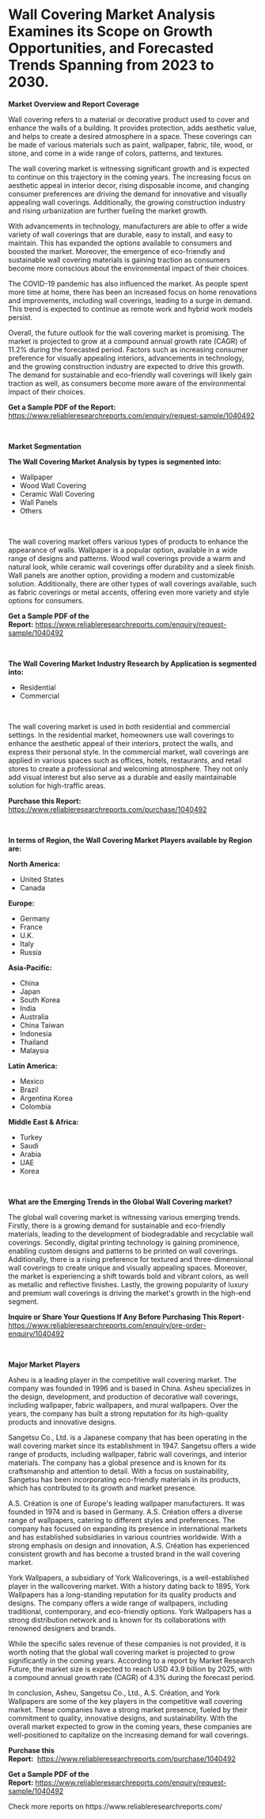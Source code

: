 <p><h1>Wall Covering Market Analysis Examines its Scope on Growth Opportunities, and Forecasted Trends Spanning from 2023 to 2030.</h1></p><p><strong>Market Overview and Report Coverage</strong></p>
<p><p>Wall covering refers to a material or decorative product used to cover and enhance the walls of a building. It provides protection, adds aesthetic value, and helps to create a desired atmosphere in a space. These coverings can be made of various materials such as paint, wallpaper, fabric, tile, wood, or stone, and come in a wide range of colors, patterns, and textures.</p><p>The wall covering market is witnessing significant growth and is expected to continue on this trajectory in the coming years. The increasing focus on aesthetic appeal in interior decor, rising disposable income, and changing consumer preferences are driving the demand for innovative and visually appealing wall coverings. Additionally, the growing construction industry and rising urbanization are further fueling the market growth.</p><p>With advancements in technology, manufacturers are able to offer a wide variety of wall coverings that are durable, easy to install, and easy to maintain. This has expanded the options available to consumers and boosted the market. Moreover, the emergence of eco-friendly and sustainable wall covering materials is gaining traction as consumers become more conscious about the environmental impact of their choices.</p><p>The COVID-19 pandemic has also influenced the market. As people spent more time at home, there has been an increased focus on home renovations and improvements, including wall coverings, leading to a surge in demand. This trend is expected to continue as remote work and hybrid work models persist.</p><p>Overall, the future outlook for the wall covering market is promising. The market is projected to grow at a compound annual growth rate (CAGR) of 11.2% during the forecasted period. Factors such as increasing consumer preference for visually appealing interiors, advancements in technology, and the growing construction industry are expected to drive this growth. The demand for sustainable and eco-friendly wall coverings will likely gain traction as well, as consumers become more aware of the environmental impact of their choices.</p></p>
<p><strong>Get a Sample PDF of the Report:</strong> <a href="https://www.reliableresearchreports.com/enquiry/request-sample/1040492">https://www.reliableresearchreports.com/enquiry/request-sample/1040492</a></p>
<p>&nbsp;</p>
<p><strong>Market Segmentation</strong></p>
<p><strong>The Wall Covering Market Analysis by types is segmented into:</strong></p>
<p><ul><li>Wallpaper</li><li>Wood Wall Covering</li><li>Ceramic Wall Covering</li><li>Wall Panels</li><li>Others</li></ul></p>
<p>&nbsp;</p>
<p><p>The wall covering market offers various types of products to enhance the appearance of walls. Wallpaper is a popular option, available in a wide range of designs and patterns. Wood wall coverings provide a warm and natural look, while ceramic wall coverings offer durability and a sleek finish. Wall panels are another option, providing a modern and customizable solution. Additionally, there are other types of wall coverings available, such as fabric coverings or metal accents, offering even more variety and style options for consumers.</p></p>
<p><strong>Get a Sample PDF of the Report:</strong>&nbsp;<a href="https://www.reliableresearchreports.com/enquiry/request-sample/1040492">https://www.reliableresearchreports.com/enquiry/request-sample/1040492</a></p>
<p>&nbsp;</p>
<p><strong>The Wall Covering Market Industry Research by Application is segmented into:</strong></p>
<p><ul><li>Residential</li><li>Commercial</li></ul></p>
<p>&nbsp;</p>
<p><p>The wall covering market is used in both residential and commercial settings. In the residential market, homeowners use wall coverings to enhance the aesthetic appeal of their interiors, protect the walls, and express their personal style. In the commercial market, wall coverings are applied in various spaces such as offices, hotels, restaurants, and retail stores to create a professional and welcoming atmosphere. They not only add visual interest but also serve as a durable and easily maintainable solution for high-traffic areas.</p></p>
<p><strong>Purchase this Report:</strong>&nbsp; <a href="https://www.reliableresearchreports.com/purchase/1040492">https://www.reliableresearchreports.com/purchase/1040492</a></p>
<p>&nbsp;</p>
<p><strong>In terms of Region, the Wall Covering Market Players available by Region are:</strong></p>
<p>
    <p> <strong> North America: </strong>
        <ul>
            <li>United States</li>
            <li>Canada</li>
        </ul>
        </p> 
    <p> <strong> Europe: </strong>
        <ul>
            <li>Germany</li>
            <li>France</li>
            <li>U.K.</li>
            <li>Italy</li>
            <li>Russia</li>
        </ul>
        </p> 
    <p> <strong> Asia-Pacific: </strong>
        <ul>
            <li>China</li>
            <li>Japan</li>
            <li>South Korea</li>
            <li>India</li>
            <li>Australia</li>
            <li>China Taiwan</li>
            <li>Indonesia</li>
            <li>Thailand</li>
            <li>Malaysia</li>
        </ul>
        </p> 
    <p> <strong> Latin America: </strong>
        <ul>
            <li>Mexico</li>
            <li>Brazil</li>
            <li>Argentina Korea</li>
            <li>Colombia</li>
        </ul>
        </p> 
    <p> <strong> Middle East & Africa: </strong>
        <ul>
            <li>Turkey</li>
            <li>Saudi</li>
            <li>Arabia</li>
            <li>UAE</li>
            <li>Korea</li>
        </ul>
    </p>
    </p>
<p>&nbsp;</p>
<p><strong>What are the Emerging Trends in the Global Wall Covering market?</strong></p>
<p><p>The global wall covering market is witnessing various emerging trends. Firstly, there is a growing demand for sustainable and eco-friendly materials, leading to the development of biodegradable and recyclable wall coverings. Secondly, digital printing technology is gaining prominence, enabling custom designs and patterns to be printed on wall coverings. Additionally, there is a rising preference for textured and three-dimensional wall coverings to create unique and visually appealing spaces. Moreover, the market is experiencing a shift towards bold and vibrant colors, as well as metallic and reflective finishes. Lastly, the growing popularity of luxury and premium wall coverings is driving the market's growth in the high-end segment.</p></p>
<p><strong>Inquire or Share Your Questions If Any Before Purchasing This Report</strong>- <a href="https://www.reliableresearchreports.com/enquiry/pre-order-enquiry/1040492">https://www.reliableresearchreports.com/enquiry/pre-order-enquiry/1040492</a></p>
<p>&nbsp;</p>
<p><strong>Major Market Players</strong></p>
<p><p>Asheu is a leading player in the competitive wall covering market. The company was founded in 1996 and is based in China. Asheu specializes in the design, development, and production of decorative wall coverings, including wallpaper, fabric wallpapers, and mural wallpapers. Over the years, the company has built a strong reputation for its high-quality products and innovative designs.</p><p>Sangetsu Co., Ltd. is a Japanese company that has been operating in the wall covering market since its establishment in 1947. Sangetsu offers a wide range of products, including wallpaper, fabric wall coverings, and interior materials. The company has a global presence and is known for its craftsmanship and attention to detail. With a focus on sustainability, Sangetsu has been incorporating eco-friendly materials in its products, which has contributed to its growth and market presence.</p><p>A.S. Création is one of Europe's leading wallpaper manufacturers. It was founded in 1974 and is based in Germany. A.S. Création offers a diverse range of wallpapers, catering to different styles and preferences. The company has focused on expanding its presence in international markets and has established subsidiaries in various countries worldwide. With a strong emphasis on design and innovation, A.S. Création has experienced consistent growth and has become a trusted brand in the wall covering market.</p><p>York Wallpapers, a subsidiary of York Wallcoverings, is a well-established player in the wallcovering market. With a history dating back to 1895, York Wallpapers has a long-standing reputation for its quality products and designs. The company offers a wide range of wallpapers, including traditional, contemporary, and eco-friendly options. York Wallpapers has a strong distribution network and is known for its collaborations with renowned designers and brands.</p><p>While the specific sales revenue of these companies is not provided, it is worth noting that the global wall covering market is projected to grow significantly in the coming years. According to a report by Market Research Future, the market size is expected to reach USD 43.9 billion by 2025, with a compound annual growth rate (CAGR) of 4.3% during the forecast period.</p><p>In conclusion, Asheu, Sangetsu Co., Ltd., A.S. Création, and York Wallpapers are some of the key players in the competitive wall covering market. These companies have a strong market presence, fueled by their commitment to quality, innovative designs, and sustainability. With the overall market expected to grow in the coming years, these companies are well-positioned to capitalize on the increasing demand for wall coverings.</p></p>
<p><strong>Purchase this Report:</strong>&nbsp;&nbsp;<a href="https://www.reliableresearchreports.com/purchase/1040492">https://www.reliableresearchreports.com/purchase/1040492</a></p>
<p></p>
<p><strong>Get a Sample PDF of the Report:</strong>&nbsp;<a href="https://www.reliableresearchreports.com/enquiry/request-sample/1040492">https://www.reliableresearchreports.com/enquiry/request-sample/1040492</a></p>
<p>Check more reports on https://www.reliableresearchreports.com/</p>